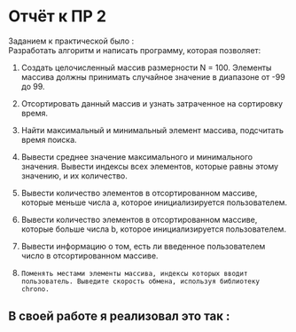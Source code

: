 # Отчёт к ПР 2
Заданием к практической было :  
Разработать алгоритм и написать программу, которая позволяет:  

1)    Создать целочисленный массив размерности N = 100. Элементы массива должны принимать случайное значение в диапазоне от -99 до 99.

2)    Отсортировать данный массив и узнать затраченное на сортировку время.

3)    Найти максимальный и минимальный элемент массива, подсчитать время поиска.

4)    Вывести среднее значение максимального и минимального значения. Вывести индексы всех элементов, которые равны этому значению, и их количество.

5)    Вывести количество элементов в отсортированном массиве, которые меньше числа a, которое инициализируется пользователем.

6)    Вывести количество элементов в отсортированном массиве, которые больше числа b, которое инициализируется пользователем.

7)    Вывести информацию о том, есть ли введенное пользователем число в отсортированном массиве.

8)     Поменять местами элементы массива, индексы которых вводит пользователь. Выведите скорость обмена, используя библиотеку chrono.  
## В своей работе я реализовал это так :  
